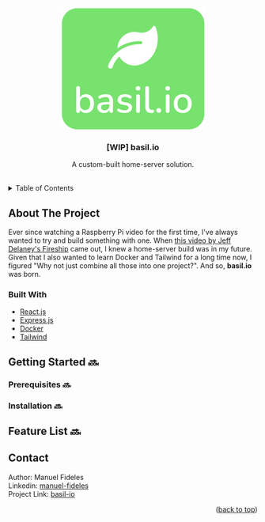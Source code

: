 <div id="top"></div>

<!-- PROJECT LOGO -->
<br />
<div align="center">
  <a href="https://github.com/manelfideles/home-server">
    <img src="./logo.jpg" alt="Logo" >
  </a>

<h3 align="center">[WIP] basil.io</h3>

  <p align="center">
    A custom-built home-server solution.
    <br />
  </p>
</div>

<br />

<!-- TABLE OF CONTENTS -->
<details>
  <summary>Table of Contents</summary>
  <ol>
    <li>
      <a href="#about-the-project">About The Project</a>
      <ul>
        <li><a href="#built-with">Built With</a></li>
      </ul>
    </li>
    <li>
      <a href="#getting-started">Getting Started</a>
      <ul>
        <li><a href="#prerequisites">Prerequisites</a></li>
        <li><a href="#installation">Installation</a></li>
      </ul>
    </li>
    <li><a href="#roadmap">Features</a></li>
    <li><a href="#contact">Contact</a></li>
  </ol>
</details>

<!-- ABOUT THE PROJECT -->
## About The Project

Ever since watching a Raspberry Pi video for the first time, I've always wanted to try and build something with one. When <a href='https://www.youtube.com/watch?v=QdHvS0D1zAI'>this video by Jeff Delaney's Fireship</a> came out, I knew a home-server build was in my future. Given that I also wanted to learn Docker and Tailwind for a long time now, I figured "Why not just combine all those into one project?". And so, **basil.io** was born.

### Built With

* [React.js](https://reactjs.org/)
* [Express.js](https://expressjs.com/)
* [Docker](https://www.docker.com/)
* [Tailwind](https://tailwindcss.com/)

<!-- GETTING STARTED -->
## Getting Started 🔜

### Prerequisites 🔜

### Installation 🔜

<!-- ROADMAP -->
## Feature List 🔜

<!-- CONTACT -->
## Contact

Author: Manuel Fideles <br />
Linkedin: [manuel-fideles](https://www.linkedin.com/in/manuel-fideles/) <br />
Project Link: [basil-io](https://github.com/manelfideles/basil-io)

<p align="right">(<a href="#top">back to top</a>)</p>
